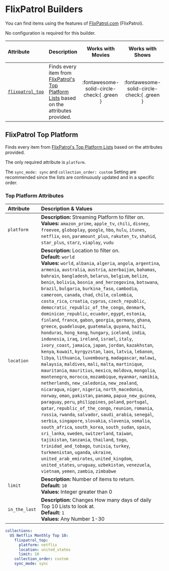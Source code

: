 # FlixPatrol Builders

You can find items using the features of [FlixPatrol.com](https://flixpatrol.com/) (FlixPatrol).

No configuration is required for this builder.

| Attribute                                    | Description                                                                                                              |             Works with Movies              |              Works with Shows              |    Works with Playlists and Custom Sort    |
|:---------------------------------------------|:-------------------------------------------------------------------------------------------------------------------------|:------------------------------------------:|:------------------------------------------:|:------------------------------------------:|
| [`flixpatrol_top`](#flixpatrol-top-platform) | Finds every item from [FlixPatrol's Top Platform Lists](https://flixpatrol.com/top10/) based on the attributes provided. | :fontawesome-solid-circle-check:{ .green } | :fontawesome-solid-circle-check:{ .green } | :fontawesome-solid-circle-check:{ .green } |

## FlixPatrol Top Platform

Finds every item from [FlixPatrol's Top Platform Lists](https://flixpatrol.com/top10/) based on the attributes provided.

The only required attribute is `platform`.

The `sync_mode: sync` and `collection_order: custom` Setting are recommended since the lists are continuously updated and in a specific order. 

### Top Platform Attributes

| Attribute     | Description & Values                                                                                                                                                                                                                                                                                                                                                                                                                                                                                                                                                                                                                                                                                                                                                                                                                                                                                                                                                                                                                                                                                                                                                                                                                                                                                                                                                                                                                                                                                                                                                                                                                                                                                                                                                                                                                                                                                                                                                        |
|:--------------|:----------------------------------------------------------------------------------------------------------------------------------------------------------------------------------------------------------------------------------------------------------------------------------------------------------------------------------------------------------------------------------------------------------------------------------------------------------------------------------------------------------------------------------------------------------------------------------------------------------------------------------------------------------------------------------------------------------------------------------------------------------------------------------------------------------------------------------------------------------------------------------------------------------------------------------------------------------------------------------------------------------------------------------------------------------------------------------------------------------------------------------------------------------------------------------------------------------------------------------------------------------------------------------------------------------------------------------------------------------------------------------------------------------------------------------------------------------------------------------------------------------------------------------------------------------------------------------------------------------------------------------------------------------------------------------------------------------------------------------------------------------------------------------------------------------------------------------------------------------------------------------------------------------------------------------------------------------------------------|
| `platform`    | **Description:** Streaming Platform to filter on.<br>**Values:** `amazon_prime`, `apple_tv`, `chili`, `disney`, `freevee`, `globoplay`, `google`, `hbo`, `hulu`, `itunes`, `netflix`, `osn`, `paramount_plus`, `rakuten_tv`, `shahid`, `star_plus`, `starz`, `viaplay`, `vudu`                                                                                                                                                                                                                                                                                                                                                                                                                                                                                                                                                                                                                                                                                                                                                                                                                                                                                                                                                                                                                                                                                                                                                                                                                                                                                                                                                                                                                                                                                                                                                                                                                                                                                              |
| `location`    | **Description:** Location to filter on.<br>**Default:** `world`<br>**Values:** `world`, `albania`, `algeria`, `angola`, `argentina`, `armenia`, `australia`, `austria`, `azerbaijan`, `bahamas`, `bahrain`, `bangladesh`, `belarus`, `belgium`, `belize`, `benin`, `bolivia`, `bosnia_and_herzegovina`, `botswana`, `brazil`, `bulgaria`, `burkina_faso`, `cambodia`, `cameroon`, `canada`, `chad`, `chile`, `colombia`, `costa_rica`, `croatia`, `cyprus`, `czech_republic`, `democratic_republic_of_the_congo`, `denmark`, `dominican_republic`, `ecuador`, `egypt`, `estonia`, `finland`, `france`, `gabon`, `georgia`, `germany`, `ghana`, `greece`, `guadeloupe`, `guatemala`, `guyana`, `haiti`, `honduras`, `hong_kong`, `hungary`, `iceland`, `india`, `indonesia`, `iraq`, `ireland`, `israel`, `italy`, `ivory_coast`, `jamaica`, `japan`, `jordan`, `kazakhstan`, `kenya`, `kuwait`, `kyrgyzstan`, `laos`, `latvia`, `lebanon`, `libya`, `lithuania`, `luxembourg`, `madagascar`, `malawi`, `malaysia`, `maldives`, `mali`, `malta`, `martinique`, `mauritania`, `mauritius`, `mexico`, `moldova`, `mongolia`, `montenegro`, `morocco`, `mozambique`, `myanmar`, `namibia`, `netherlands`, `new_caledonia`, `new_zealand`, `nicaragua`, `niger`, `nigeria`, `north_macedonia`, `norway`, `oman`, `pakistan`, `panama`, `papua_new_guinea`, `paraguay`, `peru`, `philippines`, `poland`, `portugal`, `qatar`, `republic_of_the_congo`, `reunion`, `romania`, `russia`, `rwanda`, `salvador`, `saudi_arabia`, `senegal`, `serbia`, `singapore`, `slovakia`, `slovenia`, `somalia`, `south_africa`, `south_korea`, `south_sudan`, `spain`, `sri_lanka`, `sweden`, `switzerland`, `taiwan`, `tajikistan`, `tanzania`, `thailand`, `togo`, `trinidad_and_tobago`, `tunisia`, `turkey`, `turkmenistan`, `uganda`, `ukraine`, `united_arab_emirates`, `united_kingdom`, `united_states`, `uruguay`, `uzbekistan`, `venezuela`, `vietnam`, `yemen`, `zambia`, `zimbabwe` |
| `limit`       | **Description:** Number of items to return.<br>**Default:** `10`<br>**Values:** Integer greater than 0                                                                                                                                                                                                                                                                                                                                                                                                                                                                                                                                                                                                                                                                                                                                                                                                                                                                                                                                                                                                                                                                                                                                                                                                                                                                                                                                                                                                                                                                                                                                                                                                                                                                                                                                                                                                                                                                      |
| `in_the_last`                          | **Description:** Changes How many days of daily Top 10 Lists to look at.<br>**Default:** `1`<br>**Values:** Any Number 1-30                                                                                                                                                                                                                                                                                                                                                                                                                                                                  |

```yaml
collections:
  US Netflix Monthly Top 10:
    flixpatrol_top:
      platform: netflix
      location: united_states
      limit: 10
    collection_order: custom
    sync_mode: sync
```
